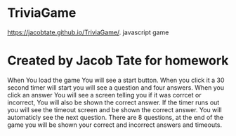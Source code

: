 # TriviaGame
https://jacobtate.github.io/TriviaGame/.
javascript game
# Created by Jacob Tate for homework

When You load the game You will see a start button.
When you click it a 30 second timer will start you will see a question and four answers.
When you click an answer You will see a screen telling you if it was corrcet or incorrect, You will also be shown the correct answer.
If the timer runs out you will see the timeout screen and be shown the correct answer.
You will automaticly see the next question.
There are 8 questions, at the end of the game you will be shown your correct and incorrect answers and timeouts.
